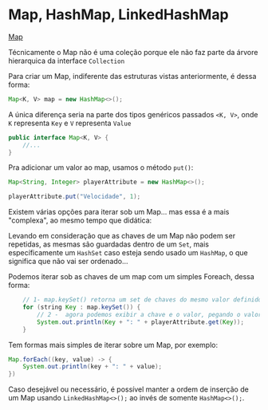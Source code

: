 # Map, HashMap, LinkedHashMap

[Map](../maratona-java/src/me/kevensouza/maratonajava/collections/mapAndHashMapAndLinkedHashMap72/)

Técnicamente o Map não é uma coleção porque ele não faz parte da árvore hierarquica da interface `Collection`

Para criar um Map, indiferente das estruturas vistas anteriormente, é dessa forma:

```java
Map<K, V> map = new HashMap<>();
```

A única diferença seria na parte dos tipos genéricos passados `<K, V>`, onde `K` representa `Key` e `V` representa `Value`

```java
public interface Map<K, V> {
    //...
}
```

Pra adicionar um valor ao map, usamos o método `put()`:

```java
Map<String, Integer> playerAttribute = new HashMap<>();

playerAttribute.put("Velocidade", 1);
```

Existem várias opções para iterar sob um Map... mas essa é a mais "complexa", ao mesmo tempo que didática:

Levando em consideração que as chaves de um Map não podem ser repetidas, as mesmas são guardadas dentro de um `Set`, mais específicamente um `HashSet` caso esteja sendo usado um `HashMap`, o que significa que não vai ser ordenado...

Podemos iterar sob as chaves de um map com um simples Foreach, dessa forma:

```java
    // 1- map.keySet() retorna um set de chaves do mesmo valor definido na criaçao do map, no nosso caso, String
    for (string Key : map.keySet()) {
        // 2 -  agora podemos exibir a chave e o valor, pegando o valor com o método get(Key);
        System.out.println(Key + ": " + playerAttribute.get(Key));
    }
```

Tem formas mais simples de iterar sobre um Map, por exemplo:

```java
Map.forEach((key, value) -> {
    System.out.println(key + ": " + value);
})
```

Caso desejável ou necessário, é possível manter a ordem de inserção de um Map usando `LinkedHashMap<>();` ao invés de somente `HashMap<>();`.